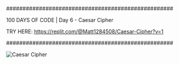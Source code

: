 ###################################################

100 DAYS OF CODE | Day 6 - Caesar Cipher

TRY HERE: https://replit.com/@Matt1284508/Caesar-Cipher?v=1

###################################################

![Caesar Cipher](https://user-images.githubusercontent.com/44852992/200019631-6b465335-bfa9-4eeb-bd33-4963f0fba320.gif)
